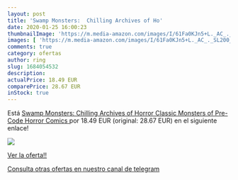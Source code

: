 ```yaml
---
layout: post
title: 'Swamp Monsters:  Chilling Archives of Ho'
date: 2020-01-25 16:00:23
thumbnailImage: 'https://m.media-amazon.com/images/I/61Fa0KJn5+L._AC_._SL200_.jpg'
images: [ 'https://m.media-amazon.com/images/I/61Fa0KJn5+L._AC_._SL200_.jpg' ]
comments: true
category: ofertas
author: ring
slug: 1684054532
description:
actualPrice: 18.49 EUR
comparePrice: 28.67 EUR
inStock: true
---
```


Está [Swamp Monsters:  Chilling Archives of Horror   Classic Monsters of Pre-Code Horror Comics ](https://www.amazon.com/dp/1684054532/?tag=redken08-20) por 18.49 EUR (original: 28.67 EUR) en el siguiente enlace!

[![](https://m.media-amazon.com/images/I/61Fa0KJn5+L._AC_._SL200_.jpg)](https://www.amazon.com/dp/1684054532/?tag=redken08-20)

[Ver la oferta!!](https://www.amazon.com/dp/1684054532/?tag=redken08-20)

[Consulta otras ofertas en nuestro canal de telegram](https://t.me/s/ofertas25)
